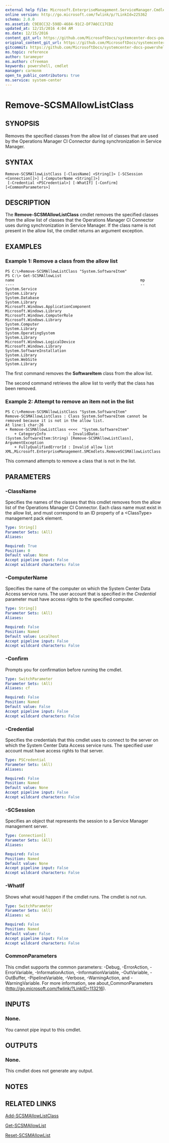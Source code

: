 ```yaml
---
external help file: Microsoft.EnterpriseManagement.ServiceManager.Cmdlets.dll-Help.xml
online version: http://go.microsoft.com/fwlink/p/?LinkId=225362
schema: 2.0.0
ms.assetid: C9E8CC32-598D-4684-91C2-DF7A6CC17CD2
updated_at: 12/15/2016 4:04 AM
ms.date: 12/15/2016
content_git_url: https://github.com/MicrosoftDocs/systemcenter-docs-powershell/blob/master/systemcenter-cmdlets/SystemCenter2016/ServiceManager/vlatest/Remove-SCSMAllowListClass.md
original_content_git_url: https://github.com/MicrosoftDocs/systemcenter-docs-powershell/blob/master/systemcenter-cmdlets/SystemCenter2016/ServiceManager/vlatest/Remove-SCSMAllowListClass.md
gitcommit: https://github.com/MicrosoftDocs/systemcenter-docs-powershell/blob/7df4508c7b907a214e6a8eca76037b06065ef078/systemcenter-cmdlets/SystemCenter2016/ServiceManager/vlatest/Remove-SCSMAllowListClass.md
ms.topic: reference
author: tarameyer
ms.author: cfreeman
keywords: powershell, cmdlet
manager: carmonm
open_to_public_contributors: true
ms.service: system-center
---
```


# Remove-SCSMAllowListClass

## SYNOPSIS
Removes the specified classes from the allow list of classes that are used by the Operations Manager CI Connector during synchronization in Service Manager.

## SYNTAX

```
Remove-SCSMAllowListClass [-ClassName] <String[]> [-SCSession <Connection[]>] [-ComputerName <String[]>]
 [-Credential <PSCredential>] [-WhatIf] [-Confirm] [<CommonParameters>]
```

## DESCRIPTION
The **Remove-SCSMAllowListClass** cmdlet removes the specified classes from the allow list of classes that the Operations Manager CI Connector uses during synchronization in Service Manager.
If the class name is not present in the allow list, the cmdlet returns an argument exception.

## EXAMPLES

### Example 1: Remove a class from the allow list
```
PS C:\>Remove-SCSMAllowListClass "System.SoftwareItem"
PS C:\> Get-SCSMAllowList
name                                                        mp
----                                                        --
System.Service                                              System.Library
System.Database                                             System.Library
Microsoft.Windows.ApplicationComponent                      Microsoft.Windows.Library
Microsoft.Windows.ComputerRole                              Microsoft.Windows.Library
System.Computer                                             System.Library
System.OperatingSystem                                      System.Library
Microsoft.Windows.LogicalDevice                             Microsoft.Windows.Library
System.SoftwareInstallation                                 System.Library
System.WebSite                                              System.Library
```

The first command removes the **SoftwareItem** class from the allow list.

The second command retrieves the allow list to verify that the class has been removed.

### Example 2: Attempt to remove an item not in the list
```
PS C:\>Remove-SCSMAllowListClass "System.SoftwareItem"
Remove-SCSMAllowListClass : Class System.SoftwareItem cannot be removed because it is not in the allow list.
At line:1 char:26
+ Remove-SCSMAllowListClass <<<<  "System.SoftwareItem"
    + CategoryInfo          : InvalidData: (System.SoftwareItem:String) [Remove-SCSMAllowListClass], ArgumentException
    + FullyQualifiedErrorId : Invalid allow list XML,Microsoft.EnterpriseManagement.SMCmdlets.RemoveSCSMAllowListClass
```

This command attempts to remove a class that is not in the list.

## PARAMETERS

### -ClassName
Specifies the names of the classes that this cmdlet removes from the allow list of the Operations Manager CI Connector.
Each class name must exist in the allow list, and must correspond to an ID property of a \<ClassType\> management pack element.

```yaml
Type: String[]
Parameter Sets: (All)
Aliases: 

Required: True
Position: 0
Default value: None
Accept pipeline input: False
Accept wildcard characters: False
```

### -ComputerName
Specifies the name of the computer on which the System Center Data Access service runs.
The user account that is specified in the *Credential* parameter must have access rights to the specified computer.

```yaml
Type: String[]
Parameter Sets: (All)
Aliases: 

Required: False
Position: Named
Default value: Localhost
Accept pipeline input: False
Accept wildcard characters: False
```

### -Confirm
Prompts you for confirmation before running the cmdlet.

```yaml
Type: SwitchParameter
Parameter Sets: (All)
Aliases: cf

Required: False
Position: Named
Default value: False
Accept pipeline input: False
Accept wildcard characters: False
```

### -Credential
Specifies the credentials that this cmdlet uses to connect to the server on which the System Center Data Access service runs.
The specified user account must have access rights to that server.

```yaml
Type: PSCredential
Parameter Sets: (All)
Aliases: 

Required: False
Position: Named
Default value: None
Accept pipeline input: False
Accept wildcard characters: False
```

### -SCSession
Specifies an object that represents the session to a Service Manager management server.

```yaml
Type: Connection[]
Parameter Sets: (All)
Aliases: 

Required: False
Position: Named
Default value: None
Accept pipeline input: False
Accept wildcard characters: False
```

### -WhatIf
Shows what would happen if the cmdlet runs.
The cmdlet is not run.

```yaml
Type: SwitchParameter
Parameter Sets: (All)
Aliases: wi

Required: False
Position: Named
Default value: False
Accept pipeline input: False
Accept wildcard characters: False
```

### CommonParameters
This cmdlet supports the common parameters: -Debug, -ErrorAction, -ErrorVariable, -InformationAction, -InformationVariable, -OutVariable, -OutBuffer, -PipelineVariable, -Verbose, -WarningAction, and -WarningVariable. For more information, see about_CommonParameters (http://go.microsoft.com/fwlink/?LinkID=113216).

## INPUTS

### None.
You cannot pipe input to this cmdlet.

## OUTPUTS

### None.
This cmdlet does not generate any output.

## NOTES

## RELATED LINKS

[Add-SCSMAllowListClass](xref:SystemCenter2016/ServiceManager/vlatest/Add-SCSMAllowListClass.md)

[Get-SCSMAllowList](xref:SystemCenter2016/ServiceManager/vlatest/Get-SCSMAllowList.md)

[Reset-SCSMAllowList](xref:SystemCenter2016/ServiceManager/vlatest/Reset-SCSMAllowList.md)

